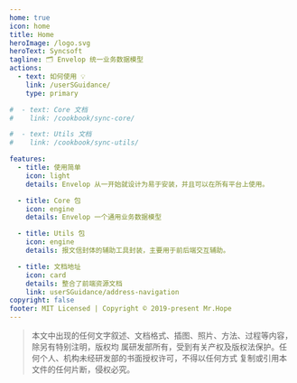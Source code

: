 ```yaml
---
home: true
icon: home
title: Home
heroImage: /logo.svg
heroText: Syncsoft
tagline: 🗂️ Envelop 统一业务数据模型
actions:
  - text: 如何使用 💡
    link: /userSGuidance/
    type: primary

#  - text: Core 文档
#    link: /cookbook/sync-core/

#  - text: Utils 文档
#    link: /cookbook/sync-utils/

features:
  - title: 使用简单
    icon: light
    details: Envelop 从一开始就设计为易于安装，并且可以在所有平台上使用。

  - title: Core 包
    icon: engine
    details: Envelop 一个通用业务数据模型

  - title: Utils 包
    icon: engine
    details: 报文信封体的辅助工具封装，主要用于前后端交互辅助。

  - title: 文档地址
    icon: card
    details: 整合了前端资源文档
    link: userSGuidance/address-navigation
copyright: false
footer: MIT Licensed | Copyright © 2019-present Mr.Hope
---
```


> 本文中出现的任何文字叙述、文档格式、插图、照片、方法、过程等内容，除另有特别注明，版权均 属研发部所有，受到有关产权及版权法保护。任何个人、机构未经研发部的书面授权许可，不得以任何方式 复制或引用本文件的任何片断，侵权必究。
